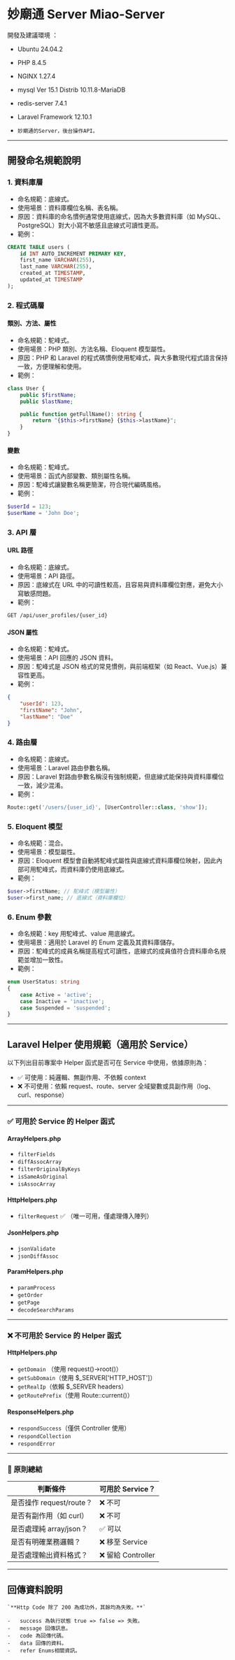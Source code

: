 # 妙廟通 Server Miao-Server

開發及建議環境 ：

-   Ubuntu 24.04.2
-   PHP 8.4.5
-   NGINX 1.27.4
-   mysql Ver 15.1 Distrib 10.11.8-MariaDB
-   redis-server 7.4.1
-   Laravel Framework 12.10.1

-   `妙廟通的Server，後台操作API。`

---

## 開發命名規範說明

### 1. 資料庫層

-   命名規範：底線式。
-   使用場景：資料庫欄位名稱、表名稱。
-   原因：資料庫的命名慣例通常使用底線式，因為大多數資料庫（如 MySQL、PostgreSQL）對大小寫不敏感且底線式可讀性更高。
-   範例：

```SQL
CREATE TABLE users (
    id INT AUTO_INCREMENT PRIMARY KEY,
    first_name VARCHAR(255),
    last_name VARCHAR(255),
    created_at TIMESTAMP,
    updated_at TIMESTAMP
);
```

### 2. 程式碼層

#### 類別、方法、屬性

-   命名規範：駝峰式。
-   使用場景：PHP 類別、方法名稱、Eloquent 模型屬性。
-   原因：PHP 和 Laravel 的程式碼慣例使用駝峰式，與大多數現代程式語言保持一致，方便理解和使用。
-   範例：

```PHP
class User {
    public $firstName;
    public $lastName;

    public function getFullName(): string {
        return "{$this->firstName} {$this->lastName}";
    }
}
```

#### 變數

-   命名規範：駝峰式。
-   使用場景：函式內部變數、類別屬性名稱。
-   原因：駝峰式讓變數名稱更簡潔，符合現代編碼風格。
-   範例：

```PHP
$userId = 123;
$userName = 'John Doe';
```

### 3. API 層

#### URL 路徑

-   命名規範：底線式。
-   使用場景：API 路徑。
-   原因：底線式在 URL 中的可讀性較高，且容易與資料庫欄位對應，避免大小寫敏感問題。
-   範例：

```HTML
GET /api/user_profiles/{user_id}
```

#### JSON 屬性

-   命名規範：駝峰式。
-   使用場景：API 回應的 JSON 資料。
-   原因：駝峰式是 JSON 格式的常見慣例，與前端框架（如 React、Vue.js）兼容性更高。
-   範例：

```JSON
{
    "userId": 123,
    "firstName": "John",
    "lastName": "Doe"
}
```

### 4. 路由層

-   命名規範：底線式。
-   使用場景：Laravel 路由參數名稱。
-   原因：Laravel 對路由參數名稱沒有強制規範，但底線式能保持與資料庫欄位一致，減少混淆。
-   範例：

```PHP
Route::get('/users/{user_id}', [UserController::class, 'show']);
```

### 5. Eloquent 模型

-   命名規範：混合。
-   使用場景：模型屬性。
-   原因：Eloquent 模型會自動將駝峰式屬性與底線式資料庫欄位映射，因此內部可用駝峰式，而資料庫仍使用底線式。
-   範例：

```PHP
$user->firstName; // 駝峰式（模型屬性）
$user->first_name; // 底線式（資料庫欄位）
```

### 6. Enum 參數

-   命名規範：key 用駝峰式、value 用底線式。
-   使用場景：適用於 Laravel 的 Enum 定義及其資料庫儲存。
-   原因：駝峰式的成員名稱提高程式可讀性，底線式的成員值符合資料庫命名規範並增加一致性。
-   範例：

```PHP
enum UserStatus: string
{
    case Active = 'active';
    case Inactive = 'inactive';
    case Suspended = 'suspended';
}
```

---

## Laravel Helper 使用規範（適用於 Service）

以下列出目前專案中 Helper 函式是否可在 Service 中使用，依據原則為：

-   ✅ 可使用：純邏輯、無副作用、不依賴 context
-   ❌ 不可使用：依賴 request、route、server 全域變數或具副作用（log、curl、response）

---

### ✅ 可用於 Service 的 Helper 函式

#### ArrayHelpers.php

-   `filterFields`
-   `diffAssocArray`
-   `filterOriginalByKeys`
-   `isSameAsOriginal`
-   `isAssocArray`

#### HttpHelpers.php

-   `filterRequest` ✅ （唯一可用，僅處理傳入陣列）

#### JsonHelpers.php

-   `jsonValidate`
-   `jsonDiffAssoc`

#### ParamHelpers.php

-   `paramProcess`
-   `getOrder`
-   `getPage`
-   `decodeSearchParams`

---

### ❌ 不可用於 Service 的 Helper 函式

#### HttpHelpers.php

-   `getDomain` （使用 request()->root()）
-   `getSubDomain`（使用 $\_SERVER['HTTP_HOST']）
-   `getRealIp`（依賴 $\_SERVER headers）
-   `getRoutePrefix`（使用 Route::current()）

#### ResponseHelpers.php

-   `respondSuccess`（僅供 Controller 使用）
-   `respondCollection`
-   `respondError`

---

### 📌 原則總結

| 判斷條件                 | 可用於 Service？   |
| ------------------------ | ------------------ |
| 是否操作 request/route？ | ❌ 不可            |
| 是否有副作用（如 curl）  | ❌ 不可            |
| 是否處理純 array/json？  | ✅ 可以            |
| 是否有明確業務邏輯？     | ❌ 移至 Service    |
| 是否處理輸出資料格式？   | ❌ 留給 Controller |

---

## 回傳資料說明

    `**Http Code 除了 200 為成功外，其餘均為失敗。**`

    -   success 為執行狀態 true => false => 失敗。
    -   message 回傳訊息。
    -   code 為回傳代碼。
    -   data 回傳的資料。
    -   refer Enums相關資訊。
